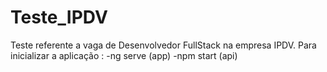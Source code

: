 # Teste_IPDV

Teste referente a vaga de Desenvolvedor FullStack na empresa IPDV.
Para inicializar a aplicação :
  -ng serve (app)
  -npm start (api)
